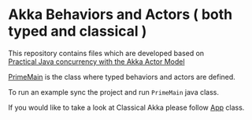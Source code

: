 # Akka Behaviors and Actors ( both typed and classical )

This repository contains files which are developed based on  
[Practical Java concurrency with the Akka Actor Model
](https://www.udemy.com/share/102GkW3@SlxzX12PXEKAr2T3cIdtMGVBFQquCHVUBKZCtFy_vXKuywmUn0wkmzdOvxNQwlvr2A==/)

[PrimeMain](https://github.com/mbronshteyn/akka/blob/master/src/main/java/PrimeMain.java) is the class where typed behaviors and actors are defined.

To run an example sync the project and run `PrimeMain` java class.<br>


If you would like to take a look at Classical Akka please follow [App](https://github.com/mbronshteyn/akka/blob/master/src/main/java/App.java)
class.



